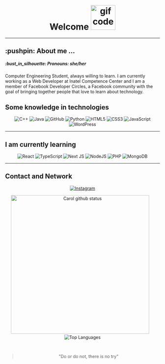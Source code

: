 <h1 align = "center">  Welcome  <img height = "80" src = "https://media1.giphy.com/media/H68qSZkEG9qw39YvRD/giphy.gif?cid=ecf05e47yhopn4he03k9rimhmohuzpd78m0vf08p97ijnf1l&rid=giphy.gif" alt = "gif code"/> </h1>


<p align = "center"> </p>
<!-- <p align = "center"><img width="auto" height = "100" src="https://github.com/carolfons/carolfons/blob/master/assets/images/banner.PNG"></p> -->

----
<h2>:pushpin: About me ...</h2>
<h5> :bust_in_silhouette: Pronouns: she/her </h5>
<p> Computer Engineering Student, always willing to learn. I am currently working as a Web Developer at Inatel Competence Center and I am  a member of Facebook Developer Circles, a Facebook community with the goal of bringing together people that love to learn about technology. </p>

<h2> Some knowledge in technologies </h2>
<p align = "center"> 
  <img alt="C++" src="https://img.shields.io/badge/c++%20-%2300599C.svg?&style=for-the-badge&logo=c%2B%2B&ogoColor=white"/>
  <img alt="Java" src="https://img.shields.io/badge/java-%23ED8B00.svg?&style=for-the-badge&logo=java&color=red&logoColor=white"/>
  <img alt="GitHub" src="https://img.shields.io/badge/github%20-%23121011.svg?&style=for-the-badge&logo=github&logoColor=white"/>
  <img alt="Python" src="https://img.shields.io/badge/python%20-%2314354C.svg?&style=for-the-badge&logo=python&logoColor=white"/>
  <img alt="HTML5" src="https://img.shields.io/badge/html5%20-%23E34F26.svg?&style=for-the-badge&logo=html5&logoColor=white"/>
  <img alt="CSS3" src="https://img.shields.io/badge/css3%20-%231572B6.svg?&style=for-the-badge&logo=css3&logoColor=white"/>
  <img alt="JavaScript" src="https://img.shields.io/badge/javascript%20-%23323330.svg?&style=for-the-badge&logo=javascript&logoColor=%23F7DF1E"/>
  <img alt="WordPress" src="https://img.shields.io/badge/WordPress%20-%23117AC9.svg?&style=for-the-badge&logo=WordPress&logoColor=white"/>
  </p>
  
----

<h2> I am currently learning</h2>
<p align = "center"> 
  <img alt="React" src="https://img.shields.io/badge/react%20-%2320232a.svg?&style=for-the-badge&logo=react&logoColor=%2361DAFB"/>
  <img alt="TypeScript" src="https://img.shields.io/badge/typescript%20-%23007ACC.svg?&style=for-the-badge&logo=typescript&logoColor=white"/>
  <img alt="Next JS" src="https://img.shields.io/badge/next%20js%20-%23000000.svg?&style=for-the-badge&logo=next.js&logoColor=white"/>
  <img alt="NodeJS" src="https://img.shields.io/badge/node.js%20-%2343853D.svg?&style=for-the-badge&logo=node.js&logoColor=white"/>
  <img alt="PHP" src="https://img.shields.io/badge/php-%23777BB4.svg?&style=for-the-badge&logo=php&logoColor=white"/>
  <img alt="MongoDB" src ="https://img.shields.io/badge/MongoDB-%234ea94b.svg?&style=for-the-badge&logo=mongodb&logoColor=white"/>
  </p>

----

<h2> Contact and Network </h2>
<p align = "center"> <a href = https://instagram.com/carol_fonseca> <img alt="Instagram" src="https://img.shields.io/badge/Instagram%20-%23E4405F.svg?&style=for-the-badge&logo=Instagram&logoColor=white"/></a>

<p align = "center">
<img src="https://github-readme-stats.vercel.app/api?username=carolfons&&hide=prs,issues&count_private=true&show_icons=true&theme=vue" alt="Carol github status" width="450" /> &nbsp; &nbsp;
<img src="https://github-readme-stats.vercel.app/api/top-langs/?username=carolfons&layout=compact&exclude_repo=exposure-fusion&theme=vue" alt="Top Languages" width="auto"/></p>
<br>
<p align="center"><blockquote align="center"> "Do or do not, there is no try" </blockquote></p>

<!--
**carolfons/carolfons** is a ✨ _special_ ✨ repository because its `README.md` (this file) appears on your GitHub profile.
<p align="center"><blockquote align="center"> "Do or do not, there is no try" </blockquote></p>
Here are some ideas to get you started:

- 🔭 I’m currently working on ...
- 🌱 I’m currently learning ...
- 👯 I’m looking to collaborate on ...
- 🤔 I’m looking for help with ...
- 💬 Ask me about ...
- 📫 How to reach me: ...
- 😄 Pronouns: ...
- ⚡ Fun fact: ...
-->
